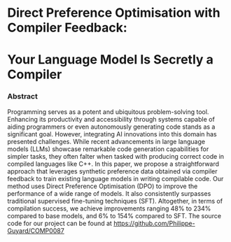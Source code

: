 # Direct Preference Optimisation with Compiler Feedback:
# Your Language Model Is Secretly a Compiler

### Abstract
Programming serves as a potent and ubiquitous problem-solving tool. Enhancing its productivity and accessibility through systems capable of aiding programmers or even autonomously generating code stands as a significant goal. However, integrating AI innovations into this domain has presented challenges. While recent advancements in large language models (LLMs) showcase remarkable code generation capabilities for simpler tasks, they often falter when tasked with producing correct code in compiled languages like C++. In this paper, we propose a straightforward approach that leverages synthetic preference data obtained via compiler feedback to train existing language models in writing compilable code. Our method uses Direct Preference Optimisation (DPO) to improve the performance of a wide range of models. It also consistently surpasses traditional supervised fine-tuning techniques (SFT). Altogether, in terms of compilation success, we achieve improvements ranging 48\% to 234\% compared to base models, and 6\% to 154\% compared to SFT. The source code for our project can be found at https://github.com/Philippe-Guyard/COMP0087

